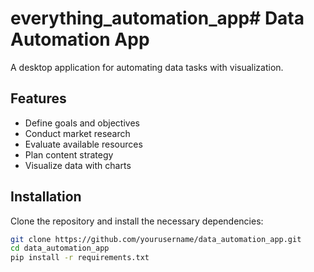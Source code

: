 # everything_automation_app# Data Automation App

A desktop application for automating data tasks with visualization.

## Features

- Define goals and objectives
- Conduct market research
- Evaluate available resources
- Plan content strategy
- Visualize data with charts

## Installation

Clone the repository and install the necessary dependencies:

```bash
git clone https://github.com/yourusername/data_automation_app.git
cd data_automation_app
pip install -r requirements.txt
